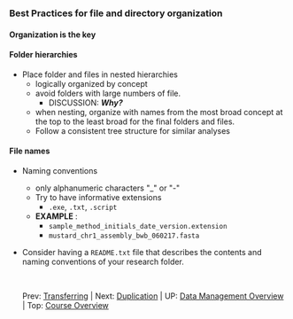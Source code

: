 ### Best Practices for file and directory organization

#### Organization is the key

#### Folder hierarchies
* Place folder and files in nested hierarchies
  + logically organized by concept
  + avoid folders with large numbers of file.
    * DISCUSSION: ***Why?***
  + when nesting, organize with names from the most broad concept at the top to the least broad for the final folders and files.
  + Follow a consistent tree structure for similar analyses

#### File names
* Naming conventions
  + only alphanumeric characters "\_" or "-"
  + Try to have informative extensions
    * `.exe`, `.txt`, `.script`
  + **EXAMPLE** :
    * `sample_method_initials_date_version.extension`
    * `mustard_chr1_assembly_bwb_060217.fasta`
* Consider having a `README.txt` file that describes the contents and naming conventions of your research folder.



  <br>

  Prev: [Transferring](data_management_03_02.md) | Next: [Duplication](data_management_04_02.md) | UP: [Data Management Overview](data_management.md) | Top: [Course Overview](../../index.md)
